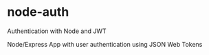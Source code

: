 # node-auth
Authentication with Node and JWT

Node/Express App with user authentication using JSON Web Tokens
